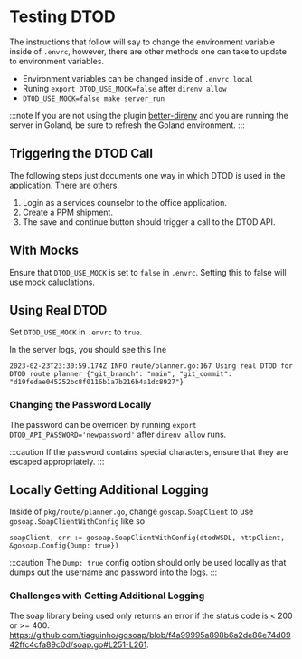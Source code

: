 # Testing DTOD

The instructions that follow will say to change the environment variable inside of `.envrc`, however, there are other methods one can take to update to environment variables.

- Environment variables can be changed inside of `.envrc.local`
- Runing `export DTOD_USE_MOCK=false` after `direnv allow`
- `DTOD_USE_MOCK=false make server_run`

:::note
If you are not using the plugin [better-direnv](https://plugins.jetbrains.com/plugin/19275-better-direnv) and you are running the server in Goland, be sure to refresh the Goland environment.
:::

## Triggering the DTOD Call

The following steps just documents one way in which DTOD is used in the application. There are others.

1. Login as a services counselor to the office application.
2. Create a PPM shipment.
3. The save and continue button should trigger a call to the DTOD API.

## With Mocks

Ensure that `DTOD_USE_MOCK` is set to `false` in `.envrc`. Setting this to false will use mock caluclations.

## Using Real DTOD

Set `DTOD_USE_MOCK` in `.envrc` to `true`.

In the server logs, you should see this line

```
2023-02-23T23:30:59.174Z INFO route/planner.go:167 Using real DTOD for DTOD route planner {"git_branch": "main", "git_commit": "d19fedae045252bc8f0116b1a7b216b4a1dc8927"}
```

### Changing the Password Locally

The password can be overriden by running `export DTOD_API_PASSWORD='newpassword'` after `direnv allow` runs.

:::caution
If the password contains special characters, ensure that they are escaped appropriately.
:::

## Locally Getting Additional Logging

Inside of `pkg/route/planner.go`, change `gosoap.SoapClient` to use `gosoap.SoapClientWithConfig` like so

```
soapClient, err := gosoap.SoapClientWithConfig(dtodWSDL, httpClient, &gosoap.Config{Dump: true})
```

:::caution
The `Dump: true` config option should only be used locally as that dumps out the username and password into the logs.
:::

### Challenges with Getting Additional Logging

The soap library being used only returns an error if the status code is < 200 or >= 400.
https://github.com/tiaguinho/gosoap/blob/f4a99995a898b6a2de86e74d0942ffc4cfa89c0d/soap.go#L251-L261.
